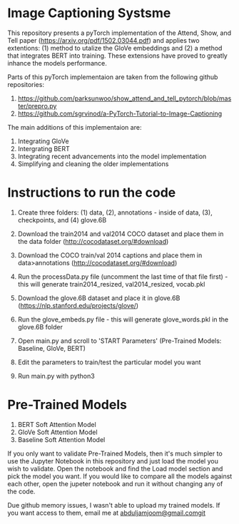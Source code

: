 # Image Captioning Systsme
This repository presents a pyTorch implementation of the Attend, Show, and Tell paper (https://arxiv.org/pdf/1502.03044.pdf) and applies two extentions: (1) method to utalize the GloVe embeddings and (2) a method that integrates BERT into training. These extensions have proved to greatly inhance the models performance.

Parts of this pyTorch implementaion are taken from the following github repositories:
1. https://github.com/parksunwoo/show_attend_and_tell_pytorch/blob/master/prepro.py
2. https://github.com/sgrvinod/a-PyTorch-Tutorial-to-Image-Captioning

The main additions of this implementaion are:
1. Integrating GloVe
2. Intergrating BERT
3. Integrating recent advancements into the model implementation
3. Simplifying and cleaning the older implementations

# Instructions to run the code

1. Create three folders: (1) data, (2), annotations - inside of data, (3), checkpoints, and (4) glove.6B
1. Download the train2014 and val2014 COCO dataset and place them in the data folder (http://cocodataset.org/#download)
2. Download the COCO train/val 2014 captions and place them in data>annotations (http://cocodataset.org/#download)
3. Run the processData.py file (uncomment the last time of that file first) - this will generate train2014_resized, val2014_resized, vocab.pkl

4. Download the glove.6B dataset and place it in glove.6B (https://nlp.stanford.edu/projects/glove/)
5. Run the glove_embeds.py file - this will generate glove_words.pkl in the glove.6B folder

6. Open main.py and scroll to 'START Parameters' (Pre-Trained Models: Baseline, GloVe, BERT)
7. Edit the parameters to train/test the particular model you want 
8. Run main.py with python3


# Pre-Trained Models
1. BERT Soft Attention Model
2. GloVe Soft Attention Model
3. Baseline Soft Attention Model

If you only want to validate Pre-Trained Models, then it's much simpler to use the Jupyter Notebook in this repository and just load the model you wish to validate. Open the notebook and find the Load model section and pick the model you want. If you would like to compare all the models against each other, open the jupeter notebook and run it without changing any of the code.

Due github memory issues, I wasn't able to upload my trained models. If you want access to them, email me at abduljamjoom@gmail.comgit